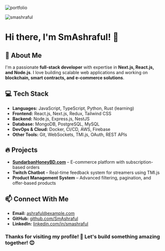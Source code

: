 ![portfolio](https://github.com/user-attachments/assets/b7e4f1f0-fe5a-4756-b51f-c41ca7b3c3e6)

[//]: # ( <h1 align="center">Hi 👋, I'm Sm Ashraful</h1>)
[//]: # (<h3 align="center">A passionate Software Engineer from Dhaka, Bangladesh</h3>)

<p align="left"> <img src="https://komarev.com/ghpvc/?username=SmAshraful&label=Profile%20views&color=0e75b6&style=flat" alt="smashraful" /> </p>

# Hi there, I'm SmAshraful! 👋

## 🚀 About Me
I'm a passionate **full-stack developer** with expertise in **Next.js, React.js, and Node.js**. I love building scalable web applications and working on **blockchain, smart contracts, and e-commerce solutions**.

## 💻 Tech Stack
- **Languages:** JavaScript, TypeScript, Python, Rust (learning)
- **Frontend:** React.js, Next.js, Redux, Tailwind CSS
- **Backend:** Node.js, Express.js, NestJS
- **Database:** MongoDB, PostgreSQL, MySQL
- **DevOps & Cloud:** Docker, CI/CD, AWS, Firebase
- **Other Tools:** Git, WebSockets, TMI.js, OAuth, REST APIs

## 🔥 Projects
- **[SundarbanHoneyBD.com](https://sundarbanhoneybd.com/)** – E-commerce platform with subscription-based orders
- **Twitch Chatbot** – Real-time feedback system for streamers using TMI.js
- **Product Management System** – Advanced filtering, pagination, and offer-based products

## 📫 Connect With Me
- **Email:** ashraful@example.com
- **GitHub:** [github.com/SmAshraful](https://github.com/SmAshraful)
- **LinkedIn:** [linkedin.com/in/smashraful](https://linkedin.com/in/smashraful)

### Thanks for visiting my profile! 🚀 Let's build something amazing together! 😊
